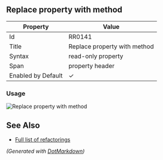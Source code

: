 ## Replace property with method

| Property           | Value                        |
| ------------------ | ---------------------------- |
| Id                 | RR0141                       |
| Title              | Replace property with method |
| Syntax             | read\-only property          |
| Span               | property header              |
| Enabled by Default | &#x2713;                     |

### Usage

![Replace property with method](../../images/refactorings/ReplacePropertyWithMethod.png)

## See Also

* [Full list of refactorings](Refactorings.md)


*\(Generated with [DotMarkdown](http://github.com/JosefPihrt/DotMarkdown)\)*